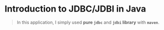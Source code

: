 # Introduction to JDBC/JDBI in Java

> In this application, I simply used **pure `jdbc`** and **`jdbi` library** with **`maven`**.